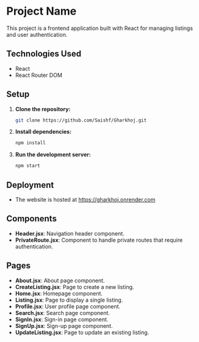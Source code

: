 # Project Name

This project is a frontend application built with React for managing listings and user authentication.

## Technologies Used

- React
- React Router DOM

## Setup

1. **Clone the repository:**
   ```bash
   git clone https://github.com/Saishf/Gharkhoj.git
2. **Install dependencies:**
   ```bash
   npm install
3. **Run the development server:**
   ```bash
   npm start
## Deployment
- The website is hosted at https://gharkhoj.onrender.com

## Components

- **Header.jsx**: Navigation header component.
- **PrivateRoute.jsx**: Component to handle private routes that require authentication.

## Pages

- **About.jsx**: About page component.
- **CreateListing.jsx**: Page to create a new listing.
- **Home.jsx**: Homepage component.
- **Listing.jsx**: Page to display a single listing.
- **Profile.jsx**: User profile page component.
- **Search.jsx**: Search page component.
- **SignIn.jsx**: Sign-in page component.
- **SignUp.jsx**: Sign-up page component.
- **UpdateListing.jsx**: Page to update an existing listing.




